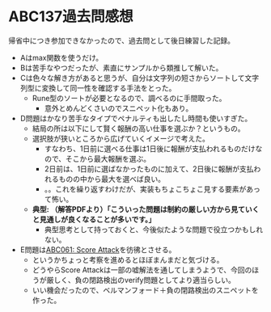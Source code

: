 # ABC137過去問感想

帰省中につき参加できなかったので、過去問として後日練習した記録。

- Aはmax関数を使うだけ。
- Bは苦手なやつだったが、素直にサンプルから類推して解いた。
- Cは色々な解き方があると思うが、自分は文字列の短さからソートして文字列型に変換して同一性を確認する手法をとった。
  - Rune型のソートが必要となるので、調べるのに手間取った。
    - 意外とめんどくさいのでスニペット化もあり。
- D問題はかなり苦手なタイプでペナルティも出したし時間も使いすぎた。
  - 結局の所は以下にして賢く報酬の高い仕事を選ぶか？というもの。
  - 選択肢が狭いところから広げていくイメージで考えた。
    - すなわち、1日前に選べる仕事は1日後に報酬が支払われるものだけなので、そこから最大報酬を選ぶ。
    - 2日前は、1日前に選ばなかったものに加えて、2日後に報酬が支払われるものの中から最大を選べば良い。
    - 。。これを繰り返すわけだが、実装もちょこちょこ見する要素があって怖い。
  - **典型: （解答PDFより）「こういった問題は制約の厳しい方から見ていくと見通しが良くなることが多いです。」**
    - 典型思考として持っておくと、今後似たような問題で役立つかもしれない。
- E問題は[ABC061: Score Attack](https://atcoder.jp/contests/abc061/tasks/abc061_d)を彷彿とさせる。
  - というかちょっと考察を進めるとほぼまんまだと気づける。
  - どうやらScore Attackは一部の嘘解法を通してしまうようで、今回のほうが厳しく、負の閉路検出のverify問題としてより適当らしい。
  - いい機会だったので、ベルマンフォード＋負の閉路検出のスニペットを作った。

